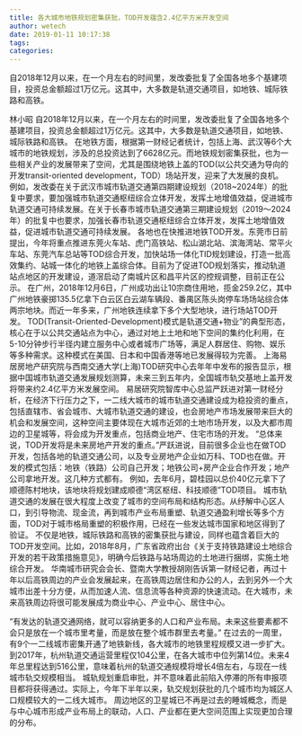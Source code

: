 ```yaml
---
title: 各大城市地铁规划密集获批，TOD开发蕴含2.4亿平方米开发空间
author: wetech
date: 2019-01-11 10:17:38
tags: 
categories: 
---
```

自2018年12月以来，在一个月左右的时间里，发改委批复了全国各地多个基建项目，投资总金额超过1万亿元。这其中，大多数是轨道交通项目，如地铁、城际铁路和高铁。
<!-- more -->
林小昭
自2018年12月以来，在一个月左右的时间里，发改委批复了全国各地多个基建项目，投资总金额超过1万亿元。这其中，大多数是轨道交通项目，如地铁、城际铁路和高铁。
在地铁方面，根据第一财经记者统计，包括上海、武汉等6个大城市的地铁规划，涉及的总投资达到了6628亿元。而地铁规划密集获批，也为一些相关产业的发展带来了空间，尤其是围绕地铁上盖的TOD(以公共交通为导向的开发transit-oriented development，TOD）场站开发，迎来了大发展的良机。
例如，发改委在关于武汉市城市轨道交通第四期建设规划（2018~2024年）的批复中要求，要加强城市轨道交通枢纽综合立体开发，发挥土地增值效益，促进城市轨道交通可持续发展。在关于长春市城市轨道交通第三期建设规划（2019～2024年）的批复中也要求，加强长春市轨道交通枢纽综合立体开发，发挥土地增值效益，促进城市轨道交通可持续发展。
各地也在快推进地铁TOD开发。东莞市日前提出，今年将重点推进东莞火车站、虎门高铁站、松山湖北站、滨海湾站、常平火车站、东莞汽车总站等TOD综合开发，加快站场一体化TID规划建设，打造一批高效集约、站城一体化的地铁上盖综合体。目前为了促进TOD规划落实，推动轨道站点地区的开发建设，道滘启动了南城片区和昌平片区的控规调整，目前正在公示。
在广州，2018年12月6日，广州成功出让10宗商住用地，揽金259.2亿，其中广州地铁豪掷135.5亿拿下白云区白云湖车辆段、番禺区陈头岗停车场场站综合体两宗地块。而近一年多来，广州地铁连续拿下多个大型地块，进行场站TOD开发。
TOD(Transit-Oriented-Development)模式是轨道交通+物业”的典型形态，核心在于以公共交通站点为中心，通过对地上土地和地下空间的集约化利用，在5-10分钟步行半径内建立服务中心或者城市广场等，满足人群居住、购物、娱乐等多种需求。这种模式在美国、日本和中国香港等地已发展得较为完善。
上海易居房地产研究院与西南交通大学(上海)TOD研究中心去年年中发布的报告显示，根据中国城市轨道交通发展规划测算，未来三到五年内，全国城市轨交基地上盖开发将带来约2.4亿平方米发展空间。
易居研究院智库中心总监严跃进对第一财经分析，在经济下行压力之下，一二线大城市的城市轨道交通建设成为稳投资的重点，包括直辖市、省会城市、大城市轨道交通的建设，也会房地产市场发展带来巨大的机会和发展空间，这种空间主要体现在大城市近郊的土地市场开发，以及大都市周边的卫星城等，将会成为开发重点，包括商业地产、住宅市场的开发。
“总体来说，TOD开发将是未来房地产开发的重点。”严跃进说，目前很多企业也在做TOD开发，包括各地的轨道交通公司，以及专业房地产企业如万科、TOD也在做。开发的模式包括：地铁（铁路）公司自己开发；地铁公司+房产企业合作开发；地产公司拿地开发。这几种方式都有。
例如，去年6月，碧桂园以总价40亿元拿下了顺德陈村地块，该地块将规划建成顺德“湾区枢纽、科技顺德”TOD项目。
城市轨道交通的发展在很大程度上改变了城市的空间布局和结构形态。从纾解中心区人口，到引导物流、现金流，再到城市产业布局重塑、轨道交通盈利增长等多个方面，TOD对于城市格局重塑的积极作用，已经在一些发达城市国家和地区得到了验证。
不仅是地铁，城际铁路和高铁的密集获批与建设，同样也蕴含着巨大的TOD开发空间。比如，2018年8月，广东省政府出台《关于支持铁路建设土地综合开发的若干政策措施意见》，明确今后铁路与站场周边的土地进行捆绑，实施土地综合开发。
华南城市研究会会长、暨南大学教授胡刚告诉第一财经记者，再过十年以后高铁周边的产业会发展起来，在高铁周边居住和办公的人，去到另外一个大城市出差十分方便，从而加速人流、信息流等各种资源的快速流动。在大城市，未来高铁周边将很可能发展成为商业中心、产业中心、居住中心。
 
 
“有发达的轨道交通网络，就可以容纳更多的人口和产业布局。未来这些要素都不会只是放在一个城市里考量，而是放在整个城市群里去考量。”
在过去的一周里，有9个一二线城市密集开通了地铁新线，各大城市的地铁里程规模又进一步扩大。
到2017年，杭州轨道交通运营里程仅104公里，在各大城市中位列第14位。未来4年总里程达到516公里，意味着杭州的轨道交通规模将增长4倍左右，与现在一线城市轨交规模相当。
城轨规划重启审批，并不意味着此前陷入停滞的所有申报项目都将获得通过。实际上，今年下半年以来，轨交规划获批的几个城市均为城区人口规模较大的一二线大城市。
周边地区的卫星城已不再是过去的睡城概念，而是与中心城市形成产业布局上的联动，人口、产业都在更大空间范围上实现更加合理的分布。
